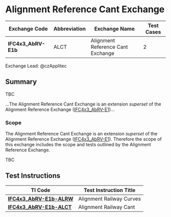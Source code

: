 # Alignment Reference Cant Exchange

| Exchange Code       | Abbreviation | Exchange Name                     | Test Cases |
|---------------------|--------------|-----------------------------------|------------|
| **IFC4x3_AbRV-E1b** | ALCT         | Alignment Reference Cant Exchange | 2          |

Exchange Lead: @czApplitec

## Summary

TBC

...The Alignment Reference Cant Exchange is an extension *superset* of the Alignment Reference Exchange ([IFC4x3_AbRV-E1](../E1-ALRF))...

### Scope

The Alignment Reference Cant Exchange is an extension *superset* of the Alignment Reference Exchange ([IFC4x3_AbRV-E1](../E1-ALRF)). Therefore the scope of this exchange includes the scope and tests outlined by the Alignment Reference Exchange.

TBC

## Test Instructions

| TI Code                            | Test Instruction Title   |
|------------------------------------|--------------------------|
| [**IFC4x3_AbRV-E1b-ALRW**](./ALRW) | Alignment Railway Curves |
| [**IFC4x3_AbRV-E1b-ALCT**](./ALCT) | Alignment Railway Cant   |